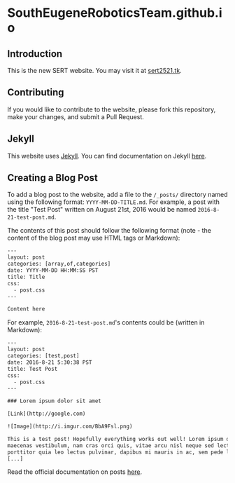 # SouthEugeneRoboticsTeam.github.io

## Introduction
This is the new SERT website. You may visit it at [sert2521.tk](https://sert2521.tk).

## Contributing
If you would like to contribute to the website, please fork this repository, make your changes,
and submit a Pull Request.

## Jekyll
This website uses [Jekyll](https://jekyllrb.com). You can find documentation on Jekyll [here](https://jekyllrb.com/docs/home/).

## Creating a Blog Post

To add a blog post to the website, add a file to the `/_posts/` directory named using the following format:
`YYYY-MM-DD-TITLE.md`. For example, a post with the title "Test Post" written on August 21st, 2016
would be named `2016-8-21-test-post.md`.

The contents of this post should follow the following format (note - the content of the blog post may use
HTML tags or Markdown):

```html
---
layout: post
categories: [array,of,categories]
date: YYYY-MM-DD HH:MM:SS PST
title: Title
css:
  - post.css
---

Content here
```

For example, `2016-8-21-test-post.md`'s contents could be (written in Markdown):

```html
---
layout: post
categories: [test,post]
date: 2016-8-21 5:30:38 PST
title: Test Post
css:
  - post.css
---

### Lorem ipsum dolor sit amet

[Link](http://google.com)

![Image](http://i.imgur.com/BbA9Fsl.png)

This is a test post! Hopefully everything works out well! Lorem ipsum dolor sit amet, et quam, nibh in lacus
maecenas vestibulum, nam cras orci quis, vitae arcu nisl neque sed lectus. Mi pellentesque neque, ornare sit
porttitor quia leo lectus pulvinar, dapibus mi mauris in ac, sem pede lorem ante wisi a magna.
[...]
```

Read the official documentation on posts [here](https://jekyllrb.com/docs/posts/).
